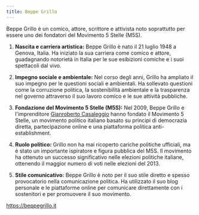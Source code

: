 ```yaml
---
title: Beppe Grillo
---
```


Beppe Grillo è un comico, attore, scrittore e attivista noto soprattutto per essere uno dei fondatori del Movimento 5 Stelle (M5S).

1. **Nascita e carriera artistica:** Beppe Grillo è nato il 21 luglio 1948 a Genova, Italia. Ha iniziato la sua carriera come comico e attore, guadagnando notorietà in Italia per le sue esibizioni comiche e i suoi spettacoli dal vivo.

2. **Impegno sociale e ambientale:** Nel corso degli anni, Grillo ha ampliato il suo impegno per le questioni sociali e ambientali. Ha sollevato questioni come la corruzione politica, la sostenibilità ambientale e la trasparenza nel governo attraverso il suo lavoro comico e le sue attività pubbliche.

3. **Fondazione del Movimento 5 Stelle (M5S):** Nel 2009, Beppe Grillo e l'imprenditore [Gianroberto Casaleggio](casaleggio.md) hanno fondato il Movimento 5 Stelle, un movimento politico italiano basato su principi di democrazia diretta, partecipazione online e una piattaforma politica anti-establishment.

4. **Ruolo politico:** Grillo non ha mai ricoperto cariche politiche ufficiali, ma è stato un importante ispiratore e figura pubblica del M5S. Il movimento ha ottenuto un successo significativo nelle elezioni politiche italiane, ottenendo il maggior numero di voti nelle elezioni del 2013.

5. **Stile comunicativo:** Beppe Grillo è noto per il suo stile diretto e spesso provocatorio nella comunicazione politica. Ha utilizzato il suo blog personale e le piattaforme online per comunicare direttamente con i sostenitori e per promuovere il suo movimento.


<https://beppegrillo.it>